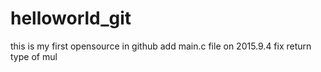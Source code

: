 # helloworld_git
this is my first opensource in github
add main.c file on 2015.9.4
fix return type of mul
